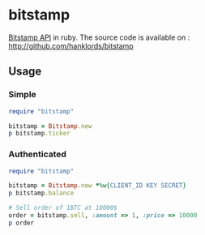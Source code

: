 bitstamp
========

[Bitstamp API](https://www.bitstamp.net/api/) in ruby.
The source code is available on : <http://github.com/hanklords/bitstamp>

Usage
-----------

### Simple

```ruby
require "bitstamp"

bitstamp = Bitstamp.new
p bitstamp.ticker
```

### Authenticated

 ```ruby
require "bitstamp"

bitstamp = Bitstamp.new *%w{CLIENT_ID KEY SECRET}
p bitstamp.balance

# Sell order of 1BTC at 10000$
order = bitstamp.sell, :amount => 1, :price => 10000
p order
```
